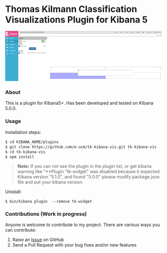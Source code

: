 # Thomas Kilmann Classification Visualizations Plugin for Kibana 5


![Screenshot](images/kibana_info.PNG)

### About
This is a plugin for Kibana5+. Has been developed and tested on Kibana 5.0.0.

### Usage
Installation steps:
```
$ cd KIBANA_HOME/plugins
$ git clone https://github.com/e-ucm/tk-kibana-vis.git tk-kibana-vis
$ cd tk-kibana-vis
$ npm install
```
> **Note:** If you can not see the plugin in the plugin list, or get kibana warning like "**Plugin "tk-widget" was disabled because it expected Kibana version "5.1.0", and found "5.0.0" please modify package.json file and put your kibana version.

Unistall:
```
$ bin/kibana plugin  --remove tk-widget
```

### Contributions (Work in progress)
Anyone is welcome to contribute to my project. There are various ways you can contribute:

1. Raise an [Issue](https://github.com/e-ucm/tk-kibana-vis/issues) on GitHub
2. Send a Pull Request with your bug fixes and/or new features
